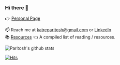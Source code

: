 ### Hi there 👋

👉 <a href = "https://katreparitosh.github.io/">Personal Page</a>  

📫 Reach me at katreparitosh@gmail.com or <a href = "https://www.linkedin.com/in/paritoshkatre/">LinkedIn</a>  
📚 <a href = "https://katreparitosh.github.io/resources/">Resources</a> 👈 A compiled list of reading / resources.<br>

![Paritosh's github stats](https://github-readme-stats.vercel.app/api?username=katreparitosh&show_icons=true&count_private=true)

[![Hits](https://hits.seeyoufarm.com/api/count/incr/badge.svg?url=https%3A%2F%2Fgithub.com%2Fkatreparitosh&count_bg=%2379C83D&title_bg=%23555555&icon=&icon_color=%23E7E7E7&title=count&edge_flat=false)](https://hits.seeyoufarm.com)

<!--
**katreparitosh/katreparitosh** is a ✨ _special_ ✨ repository because its `README.md` (this file) appears on your GitHub profile.

Here are some ideas to get you started:

- 🔭 I’m currently working on ...
- 🌱 I’m currently learning ...
- 👯 I’m looking to collaborate on ...
- 🤔 I’m looking for help with ...
- 💬 Ask me about ...
- 📫 How to reach me: ...
- 😄 Pronouns: ...
- ⚡ Fun fact: ...
-->
